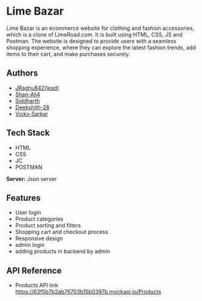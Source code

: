 
# Lime Bazar

Lime Bazar is an ecommerce website for clothing and fashion accessories, which is a clone of LimeRoad.com. It is built using HTML, CSS, JS and Postman. The website is designed to provide users with a seamless shopping experience, where they can explore the latest fashion trends, add items to their cart, and make purchases securely.


## Authors

- [JRaghu842(lead)](https://www.github.com/JRaghu842)
- [Shan-Ali4](https://www.github.com/Shan-Ali4)
- [Siddharth](https://www.github.com/853204)
- [Deekshith-28](https://www.github.com/Deekshith-28)
- [Vicky-Sarkar](https://www.github.com/Vicky-Sarkar)


## Tech Stack

- HTML
- CSS
- JC
- POSTMAN

**Server:** Json server


## Features

- User login
- Product categories 
- Product sorting and filters
- Shopping cart and checkout process
- Responsive design
- admin login
- adding products in backend by admin

## API Reference

- Products API link
https://63f5b7b2ab76703b15b0397b.mockapi.io/Products

